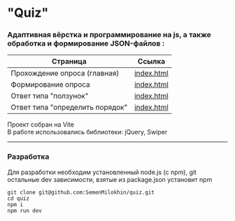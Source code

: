 # "Quiz"

### Адаптивная вёрстка и программирование на js, а также обработка и формирование JSON-файлов :
 
| Страница | Ссылка |
| ------ | ------ |
| Прохождение опроса (главная) | [index.html](https://semenmilokhin.github.io/quiz/index.html) |
| Формирование опроса | [index.html](https://semenmilokhin.github.io/quiz/formation.html) |
| Ответ типа "ползунок" | [index.html](https://semenmilokhin.github.io/quiz/slider.html) |
| Ответ типа "определить порядок" | [index.html](https://semenmilokhin.github.io/quiz/order.html) |

Проект собран на Vite  
В работе использовались библиотеки: jQuery, Swiper  

---

### Разработка
Для разработки необходим установленный node.js (c npm), git  
остальные dev зависимости, взятые из package.json установит npm  

```
git clone git@github.com:SemenMilokhin/quiz.git
cd quiz
npm i
npm run dev
```